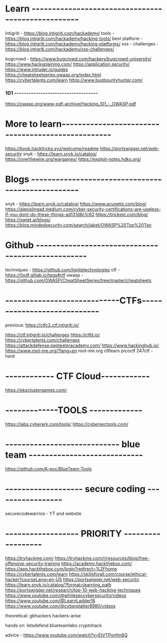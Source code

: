# Learn --------------------------------------------------
Intigriti - https://blog.intigriti.com/hackademy/
	tools - https://blog.intigriti.com/hackademy/hacking-tools/
	best platform - https://blog.intigriti.com/hackademy/hacking-platforms/
	xss - challenges - https://blog.intigriti.com/hackademy/xss-challenges/


bugcrowd - https://www.bugcrowd.com/hackers/bugcrowd-university/
https://www.hacksplaining.com/
https://application.security/
https://www.intruder.io/guides
https://cheatsheetseries.owasp.org/index.html
https://cybertalents.com/learn
https://www.bugbountyhunter.com/

### 101 -----------------------------------
https://owasp.org/www-pdf-archive/Hacking_101_-_OWASP.pdf



# More to learn--------------------------------------------------
https://book.hacktricks.xyz/welcome/readme
https://portswigger.net/web-security
snyk - https://learn.snyk.io/catalog/
https://overthewire.org/wargames/
https://exploit-notes.hdks.org/



# Blogs --------------------------------------------------
snyk - https://learn.snyk.io/catalog/
https://www.acunetix.com/blog/
https://alexislingad.medium.com/cyber-security-certifications-are-useless-if-you-dont-do-these-things-ad131d8c1c62
https://trickest.com/blog/
https://qwiet.ai/blogs/
https://blog.mindedsecurity.com/search/label/OWASP%20Top%20Ten


# Github --------------------------------------------------
techniques - https://github.com/Ignitetechnologies
ctf - https://0xdf.gitlab.io/tags#ctf
owasp - https://github.com/OWASP/CheatSheetSeries/tree/master/cheatsheets

# ----------------------------CTFs----------------------------

previous:
https://ctfc2.ctf.intigriti.io/

https://ctf.intigriti.io/challenges
https://ctfd.io/
https://cybertalents.com/challenges
https://attackdefense.pentesteracademy.com/
https://www.hackinghub.io/
https://www.root-me.org/?lang=en
root-me.org
ctflearn
picoctf
247ctf - hard



# ------------ CTF Cloud------------

https://eksclustergames.com/

# -------------TOOLS -------------
https://labs.cyberark.com/tools/
https://cybersectools.com/



# ---------------------------- blue team ----------------------------
https://github.com/A-poc/BlueTeam-Tools
	

# ------------------- secure coding -----------------
securecodewarrios - YT and website



# ------------------ PRIORITY ------------------
https://tryhackme.com/
https://tryhackme.com/r/resources/blog/free-offensive-security-training
https://academy.hackthebox.com/
https://app.hackthebox.com/login?redirect=%2Fhome
https://cybertalents.com/learn
https://skillsforall.com/course/ethical-hacker?courseLang=en-US
https://portswigger.net/web-security
https://learn.snyk.io/catalog/?format=learning_path
https://portswigger.net/research/top-10-web-hacking-techniques
https://www.youtube.com/@whiteseccybersecurity/videos
https://www.youtube.com/@LearnLadder16
https://www.youtube.com/@cyberplatter8980/videos





theoretical:
	gbhackers
	hackers-arise

hands on:
	letsdefend
	blueteamlabs
	cryptohack


advice - https://www.youtube.com/watch?v=EtVTPonfm6Q

